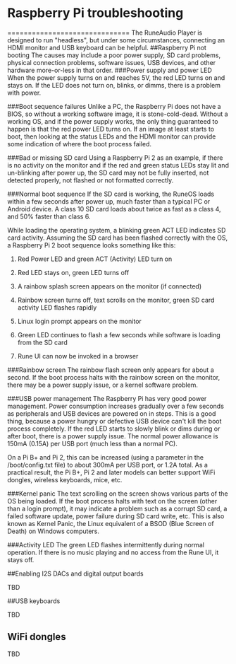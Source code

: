 # Raspberry Pi troubleshooting
==============================
The RuneAudio Player is designed to run "headless", but under some circumstances, connecting an HDMI monitor and USB keyboard can be helpful.
##Raspberry Pi not booting
The causes may include a poor power supply, SD card problems, physical connection problems, software issues, USB devices, and other hardware more-or-less in that order. 
###Power supply and power LED
When the power supply turns on and reaches 5V, the red LED turns on and stays on.  If the LED does not turn on, blinks, or dimms, there is a problem with power.

###Boot sequence failures
Unlike a PC, the Raspberry Pi does not have a BIOS, so without a working software image, it is stone-cold-dead.  Without a working OS, and if the power supply works, the only thing guaranteed to happen is that the red power LED turns on.  If an image at least starts to boot, then looking at the status LEDs and the HDMI monitor can provide some indication of where the boot process failed.

###Bad or missing SD card
Using a Raspberry Pi 2 as an example, if there is no activity on the monitor and if the red and green status LEDs stay lit and un-blinking after power up, the SD card may not be fully inserted, not detected properly, not flashed or not formatted correctly.

###Normal boot sequence
If the SD card is working, the RuneOS loads within a few seconds after power up, much faster than a typical PC or Android device.  A class 10 SD card loads about twice as fast as a class 4, and 50% faster than class 6.

While loading the operating system, a blinking green ACT LED indicates SD card activity. Assuming the SD card has been flashed correctly with the OS, a Raspberry Pi 2 boot sequence looks something like this:

1) Red Power LED and green ACT (Activity) LED turn on

2) Red LED stays on, green LED turns off

3) A rainbow splash screen appears on the monitor (if connected)

4) Rainbow screen turns off, text scrolls on the monitor, green SD card activity LED flashes rapidly

5) Linux login prompt appears on the monitor

6) Green LED continues to flash a few seconds while software is loading from the SD card

7) Rune UI can now be invoked in a browser

###Rainbow screen
The rainbow flash screen only appears for about a second.  If the boot process halts with the rainbow screen on the monitor, there may be a power supply issue, or a kernel software problem.

###USB power management
The Raspberry Pi has very good power management.  Power consumption increases gradually over a few seconds as peripherals and USB devices are powered on in steps.  This is a good thing, because a power hungry or defective USB device can't kill the boot process completely.  If the red LED starts to slowly blink or dims during or after boot, there is a power supply issue. The normal power allowance is 150mA (0.15A) per USB port (much less than a normal PC).

On a Pi B+ and Pi 2, this can be increased (using a parameter in the /boot/config.txt file) to about 300mA per USB port, or 1.2A total.  As a practical result, the Pi B+, Pi 2 and later models can better support WiFi dongles, wireless keyboards, mice, etc.

###Kernel panic
The text scrolling on the screen shows various parts of the OS being loaded.  If the boot process halts with text on the screen (other than a login prompt), it may indicate a problem such as a corrupt SD card, a failed software update, power failure during SD card write, etc.  This is also known as Kernel Panic, the Linux equivalent of a BSOD (Blue Screen of Death) on Windows computers.

###Activity LED
The green LED flashes intermittently during normal operation.  If there is no music playing and no access from the Rune UI, it stays off.

##Enabling I2S DACs and digital output boards

TBD

##USB keyboards

TBD

## WiFi dongles

TBD
